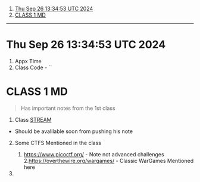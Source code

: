 1. [Thu Sep 26 13:34:53 UTC 2024](#thu-sep-26-133453-utc-2024)
2. [CLASS 1 MD](#class-1-md)

---

# Thu Sep 26 13:34:53 UTC 2024

1. Appx Time
2. Class Code - ``

# CLASS 1 MD

> Has important notes from the 1st class

1. Class [STREAM](https://www.youtube.com/watch?v=ye8lGXTcdCE&list=PLQL6z4JeTTQkqF6KkcZZDi2KFwky9SQpq&index=1)

- Should be avalilable soon from pushing his note

2. Some CTFS Mentioned in the class

   1. https://www.picoctf.org/ - Note not advanced challenges 2.https://overthewire.org/wargames/ - Classic WarGames Mentioned here

3.
